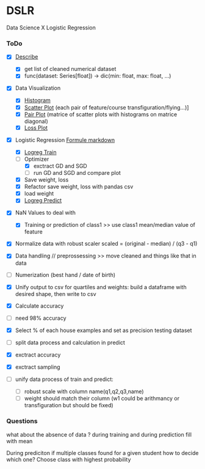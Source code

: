 # DSLR
Data Science X Logistic Regression

### ToDo

- [x] [Describe](describe.py)
    - [x] get list of cleaned numerical dataset
    - [x] func(dataset: Series[float]) -> dic(min: float, max: float, ...)

- [x] Data Visualization
    - [x] [Histogram](histogram.py)
    - [x] [Scatter Plot](scatter_plot.py) (each pair of feature/course transfiguration/flying...)]
    - [x] [Pair Plot](pair_plot.py) (matrice of scatter plots with histograms on matrice diagonal)
    - [x] [Loss Plot](graph.py)

- [x] Logistic Regression [Formule markdown](/formula.md)
    - [x] [Logreg Train](logreg_train.py)
    - [ ] Optimizer
        - [x] exctract GD and SGD
        - [ ] run GD and SGD and compare plot
    - [x] Save weight, loss
    - [x] Refactor save weight, loss with pandas csv
    - [x] load weight
    - [x] [Logreg Predict](logreg_predict.py)

- [x] NaN Values to deal with
    - [x] Training or prediction of class1 >> use class1 mean/median value of feature
- [x] Normalize data with robust scaler scaled = (original - median) / (q3 - q1)
- [x] Data handling // preprossessing >> move cleaned and things like that in data
- [ ] Numerization (best hand / date of birth)
- [x] Unify output to csv for quartiles and weights: build a dataframe with desired shape, then write to csv
- [x] Calculate accuracy
- [ ] need 98% accuracy
- [x] Select % of each house examples and set as precision testing dataset

- [ ] split data process and calculation in predict
- [x] exctract accuracy
- [x] exctract sampling
- [ ] unify data process of train and predict:
    - [ ] robust scale with column name(q1,q2,q3,name)
    - [ ] weight should match their column (w1 could be arithmancy or transfiguration but should be fixed)

### Questions

what about the absence of data ?
during training and during prediction
fill with mean

During prediciton if multiple classes found for a given student how to decide which one?
Choose class with highest probability
